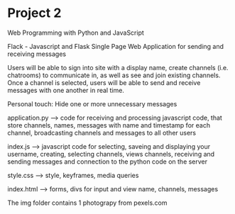 # Project 2

Web Programming with Python and JavaScript

Flack - Javascript and Flask Single Page Web Application for sending and receiving messages

Users will be able to sign into site with a display name, create channels (i.e. chatrooms) to communicate in, as well as see and join existing channels. Once a channel is selected, users will be able to send and receive messages with one another in real time. 

Personal touch: Hide one or more unnecessary messages

application.py -->  code for receiving and processing javascript code,
                    that store channels, names, messages with name and timestamp for each channel, 
                    broadcasting channels and messages to all other users

index.js -->  javascript code for selecting, saveing and displaying your username,
              creating, selecting channels, views channels,
              receiving and sending messages and connection to the python code on the server

style.css -->  style, keyframes, media queries

index.html -->  forms, divs for input and view name, channels, messages

The img folder contains 1 photograpy from pexels.com

